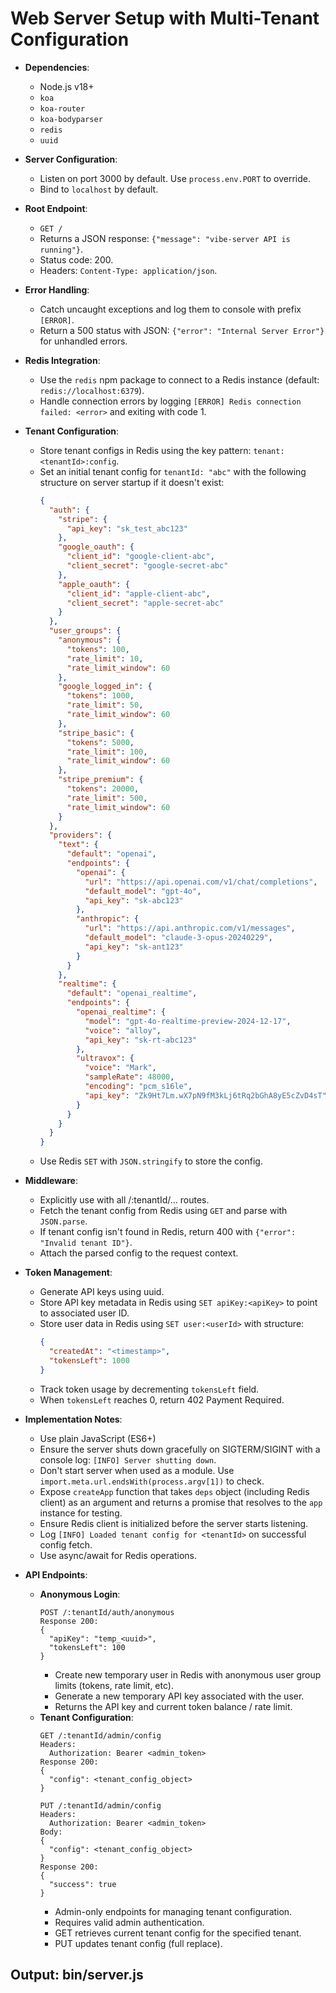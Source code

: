 # Web Server Setup with Multi-Tenant Configuration

- **Dependencies**:
  - Node.js v18+
  - `koa`
  - `koa-router`
  - `koa-bodyparser`
  - `redis`
  - `uuid`

- **Server Configuration**:
  - Listen on port 3000 by default. Use `process.env.PORT` to override.
  - Bind to `localhost` by default.

- **Root Endpoint**:
  - `GET /`
  - Returns a JSON response: `{"message": "vibe-server API is running"}`.
  - Status code: 200.
  - Headers: `Content-Type: application/json`.

- **Error Handling**:
  - Catch uncaught exceptions and log them to console with prefix `[ERROR]`.
  - Return a 500 status with JSON: `{"error": "Internal Server Error"}` for unhandled errors.


- **Redis Integration**:
  - Use the `redis` npm package to connect to a Redis instance (default: `redis://localhost:6379`).
  - Handle connection errors by logging `[ERROR] Redis connection failed: <error>` and exiting with code 1.

- **Tenant Configuration**:
  - Store tenant configs in Redis using the key pattern: `tenant:<tenantId>:config`.
  - Set an initial tenant config for `tenantId: "abc"` with the following structure on server startup if it doesn't exist:
    ```json
    {
      "auth": {
        "stripe": {
          "api_key": "sk_test_abc123"
        },
        "google_oauth": {
          "client_id": "google-client-abc",
          "client_secret": "google-secret-abc"
        },
        "apple_oauth": {
          "client_id": "apple-client-abc",
          "client_secret": "apple-secret-abc"
        }
      },
      "user_groups": {
        "anonymous": {
          "tokens": 100,
          "rate_limit": 10,
          "rate_limit_window": 60
        },
        "google_logged_in": {
          "tokens": 1000,
          "rate_limit": 50,
          "rate_limit_window": 60
        },
        "stripe_basic": {
          "tokens": 5000,
          "rate_limit": 100,
          "rate_limit_window": 60
        },
        "stripe_premium": {
          "tokens": 20000,
          "rate_limit": 500,
          "rate_limit_window": 60
        }
      },
      "providers": {
        "text": {
          "default": "openai",
          "endpoints": {
            "openai": {
              "url": "https://api.openai.com/v1/chat/completions",
              "default_model": "gpt-4o",
              "api_key": "sk-abc123"
            },
            "anthropic": {
              "url": "https://api.anthropic.com/v1/messages",
              "default_model": "claude-3-opus-20240229",
              "api_key": "sk-ant123"
            }
          }
        },
        "realtime": {
          "default": "openai_realtime",
          "endpoints": {
            "openai_realtime": {
              "model": "gpt-4o-realtime-preview-2024-12-17",
              "voice": "alloy",
              "api_key": "sk-rt-abc123"
            },
            "ultravox": {
              "voice": "Mark",
              "sampleRate": 48000,
              "encoding": "pcm_s16le",
              "api_key": "Zk9Ht7Lm.wX7pN9fM3kLj6tRq2bGhA8yE5cZvD4sT"
            }
          }
        }
      }
    }
    ```
  - Use Redis `SET` with `JSON.stringify` to store the config.

- **Middleware**:
  - Explicitly use with all /:tenantId/... routes.
  - Fetch the tenant config from Redis using `GET` and parse with `JSON.parse`.
  - If tenant config isn't found in Redis, return 400 with `{"error": "Invalid tenant ID"}`.
  - Attach the parsed config to the request context.

- **Token Management**:
  - Generate API keys using uuid.
  - Store API key metadata in Redis using `SET apiKey:<apiKey>` to point to associated user ID.
  - Store user data in Redis using `SET user:<userId>` with structure:
    ```json
    {
      "createdAt": "<timestamp>",
      "tokensLeft": 1000
    }
    ```
  - Track token usage by decrementing `tokensLeft` field.
  - When `tokensLeft` reaches 0, return 402 Payment Required.

- **Implementation Notes**:
  - Use plain JavaScript (ES6+)
  - Ensure the server shuts down gracefully on SIGTERM/SIGINT with a console log: `[INFO] Server shutting down`.
  - Don't start server when used as a module. Use `import.meta.url.endsWith(process.argv[1])` to check.
  - Expose `createApp` function that takes `deps` object (including Redis client) as an argument and returns a promise that resolves to the `app` instance for testing.
  - Ensure Redis client is initialized before the server starts listening.
  - Log `[INFO] Loaded tenant config for <tenantId>` on successful config fetch.
  - Use async/await for Redis operations.

- **API Endpoints**:
  - **Anonymous Login**:
    ```
    POST /:tenantId/auth/anonymous
    Response 200:
    {
      "apiKey": "temp_<uuid>",
      "tokensLeft": 100
    }
    ```
    - Create new temporary user in Redis with anonymous user group limits (tokens, rate limit, etc).
    - Generate a new temporary API key associated with the user.
    - Returns the API key and current token balance / rate limit.
  - **Tenant Configuration**:
    ```
    GET /:tenantId/admin/config
    Headers:
      Authorization: Bearer <admin_token>
    Response 200:
    {
      "config": <tenant_config_object>
    }
    ```
    ```
    PUT /:tenantId/admin/config
    Headers:
      Authorization: Bearer <admin_token>
    Body:
    {
      "config": <tenant_config_object>
    }
    Response 200:
    {
      "success": true
    }
    ```
    - Admin-only endpoints for managing tenant configuration.
    - Requires valid admin authentication.
    - GET retrieves current tenant config for the specified tenant.
    - PUT updates tenant config (full replace).

## Output: bin/server.js